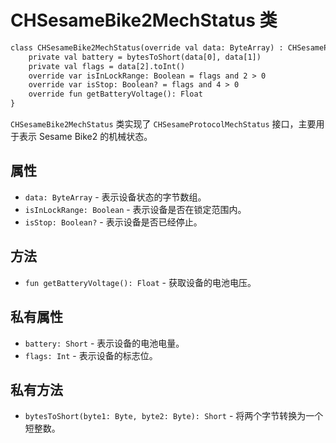 # CHSesameBike2MechStatus 类

```svg
class CHSesameBike2MechStatus(override val data: ByteArray) : CHSesameProtocolMechStatus {
    private val battery = bytesToShort(data[0], data[1])
    private val flags = data[2].toInt()
    override var isInLockRange: Boolean = flags and 2 > 0
    override var isStop: Boolean? = flags and 4 > 0
    override fun getBatteryVoltage(): Float
}

```

`CHSesameBike2MechStatus` 类实现了 `CHSesameProtocolMechStatus` 接口，主要用于表示 Sesame Bike2 的机械状态。

## 属性

- `data: ByteArray` - 表示设备状态的字节数组。
- `isInLockRange: Boolean` - 表示设备是否在锁定范围内。
- `isStop: Boolean?` - 表示设备是否已经停止。

## 方法

- `fun getBatteryVoltage(): Float` - 获取设备的电池电压。

## 私有属性

- `battery: Short` - 表示设备的电池电量。
- `flags: Int` - 表示设备的标志位。

## 私有方法

- `bytesToShort(byte1: Byte, byte2: Byte): Short` - 将两个字节转换为一个短整数。

